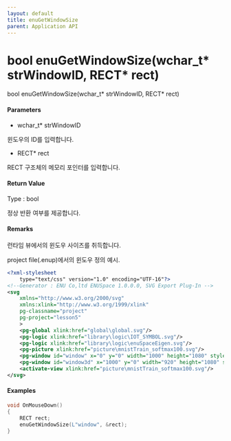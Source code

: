 ```yaml
---
layout: default
title: enuGetWindowSize
parent: Application API
---
```

# bool enuGetWindowSize\(wchar\_t\* strWindowID, RECT\* rect\)

bool enuGetWindowSize\(wchar\_t\* strWindowID, RECT\* rect\)

#### Parameters

* wchar\_t\* strWindowID

윈도우의 ID를 입력합니다.

* RECT\* rect

RECT 구조체의 메모리 포인터를 입력합니다.

#### Return Value

Type : bool

정상 반환 여부를 제공합니다.

#### Remarks

런타임 뷰에서의 윈도우 사이즈를 취득합니다.

project file\(.enup\)에서의 윈도우 정의 예시.

```xml
<?xml-stylesheet 
	type="text/css" version="1.0" encoding="UTF-16"?>
<!--Generator : ENU Co,ltd ENUSpace 1.0.0.0, SVG Export Plug-In -->
<svg 
	xmlns="http://www.w3.org/2000/svg"
	xmlns:xlink="http://www.w3.org/1999/xlink"
	pg-classname="project"
	pg-project="lesson5"
	> 
	<pg-global xlink:href="global\global.svg"/>
	<pg-logic xlink:href="library\logic\IOT_SYMBOL.svg"/>
	<pg-logic xlink:href="library\logic\enuSpaceEigen.svg"/>
	<pg-picture xlink:href="picture\mnistTrain_softmax100.svg"/>
	<pg-window id="window" x="0" y="0" width="1000" height="1080" style="2d view" border="Dialog Frame" xlink:href="picture\mnisttrain_10.svg"/>
	<pg-window id="window3d" x="1000" y="0" width="920" height="1080" style="3d view" border="Dialog Frame" xlink:href="picture\mnist3d.x3d"/>
	<activate-view xlink:href="picture\mnistTrain_softmax100.svg"/>
</svg> 
```

#### Examples

```cpp
void OnMouseDown()
{
    RECT rect;
    enuGetWindowSize(L"window", &rect);
}
```



